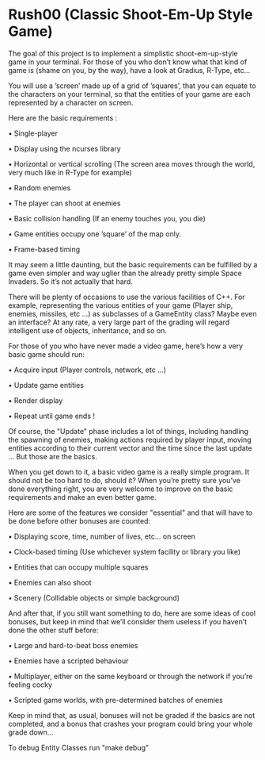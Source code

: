 # Rush00 (Classic Shoot-Em-Up Style Game)

The goal of this project is to implement a simplistic shoot-em-up-style game in your terminal. For those of you who don’t know what that kind of game is (shame on you, by the way), have a look at Gradius, R-Type, etc...

You will use a ’screen’ made up of a grid of ’squares’, that you can equate to the characters on your terminal, so that the entities of your game are each represented by a character on screen.

Here are the basic requirements :

• Single-player

• Display using the ncurses library

• Horizontal or vertical scrolling (The screen area moves through the world, very much like in R-Type for example)

• Random enemies

• The player can shoot at enemies

• Basic collision handling (If an enemy touches you, you die)

• Game entities occupy one ’square’ of the map only.

• Frame-based timing


It may seem a little daunting, but the basic requirements can be fulfilled by a game even simpler and way uglier than the already pretty simple Space Invaders. So it’s not actually that hard.

There will be plenty of occasions to use the various facilities of C++. For example, representing the various entities of your game (Player ship, enemies, missiles, etc ...) as subclasses of a GameEntity class? Maybe even an interface? 
At any rate, a very large part of the grading will regard intelligent use of objects, inheritance, and so on.

For those of you who have never made a video game, here’s how a very basic game should run:

• Acquire input (Player controls, network, etc ...)

• Update game entities

• Render display

• Repeat until game ends !


Of course, the "Update" phase includes a lot of things, including handling the spawning of enemies, making actions required by player input, moving entities according to their current vector and the time since the last update ... But those are the basics.

When you get down to it, a basic video game is a really simple program. It should not be too hard to do, should it?
When you’re pretty sure you’ve done everything right, you are very welcome to improve on the basic requirements and make an even better game.

Here are some of the features we consider "essential" and that will have to be done before other bonuses are counted:

• Displaying score, time, number of lives, etc... on screen

• Clock-based timing (Use whichever system facility or library you like)

• Entities that can occupy multiple squares

• Enemies can also shoot

• Scenery (Collidable objects or simple background)


And after that, if you still want something to do, here are some ideas of cool bonuses, but keep in mind that we’ll consider them useless if you haven’t done the other stuff before:

• Large and hard-to-beat boss enemies

• Enemies have a scripted behaviour

• Multiplayer, either on the same keyboard or through the network if you’re feeling cocky

• Scripted game worlds, with pre-determined batches of enemies


Keep in mind that, as usual, bonuses will not be graded if the basics are not completed, and a bonus that crashes your program could bring your whole grade down...

To debug Entity Classes run "make debug"
